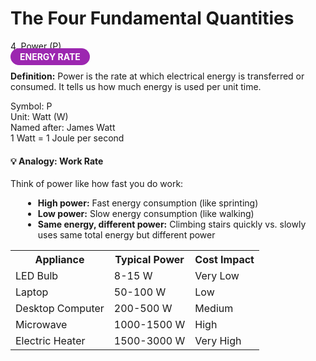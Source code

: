 # The Four Fundamental Quantities

<!-- POWER -->
<!-- <div class="concept-card"> -->
<div class="concept-header">
    <div class="concept-name">4. Power (P)</div>
    <span style="background: #9c27b0; color: white; padding: 5px 15px; border-radius: 20px; font-weight: bold;">ENERGY RATE</span>
</div>
                        
<p><strong>Definition:</strong> Power is the rate at which electrical energy is transferred or consumed. It tells us how much energy is used per unit time.</p>
                        
<div class="formula-box">
Symbol: P<br>
Unit: Watt (W)<br>
Named after: James Watt<br>
1 Watt = 1 Joule per second
</div>
                        
<div class="example">
                            <h4>💡 Analogy: Work Rate</h4>
                            <p>Think of power like how fast you do work:</p>
                            <ul style="margin-left: 20px; margin-top: 10px;">
                                <li><strong>High power:</strong> Fast energy consumption (like sprinting)</li>
                                <li><strong>Low power:</strong> Slow energy consumption (like walking)</li>
                                <li><strong>Same energy, different power:</strong> Climbing stairs quickly vs. slowly uses same total energy but different power</li>
                            </ul>
                        </div>
                        
<table class="data-table">
                            <tr>
                                <th>Appliance</th>
                                <th>Typical Power</th>
                                <th>Cost Impact</th>
                            </tr>
                            <tr><td>LED Bulb</td><td>8-15 W</td><td>Very Low</td></tr>
                            <tr><td>Laptop</td><td>50-100 W</td><td>Low</td></tr>
                            <tr><td>Desktop Computer</td><td>200-500 W</td><td>Medium</td></tr>
                            <tr><td>Microwave</td><td>1000-1500 W</td><td>High</td></tr>
                            <tr><td>Electric Heater</td><td>1500-3000 W</td><td>Very High</td></tr>
                        </table>
</div>